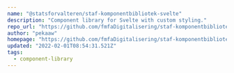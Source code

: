 ```yaml
---
name: "@statsforvalteren/staf-komponentbibliotek-svelte"
description: "Component library for Svelte with custom styling."
repo_url: "https://github.com/fmfaDigitalisering/staf-komponentbibliotek-svelte"
author: "pekaaw"
homepage: "https://github.com/fmfaDigitalisering/staf-komponentbibliotek-svelte#readme"
updated: "2022-02-01T08:54:31.521Z"
tags: 
  - component-library
---
```

